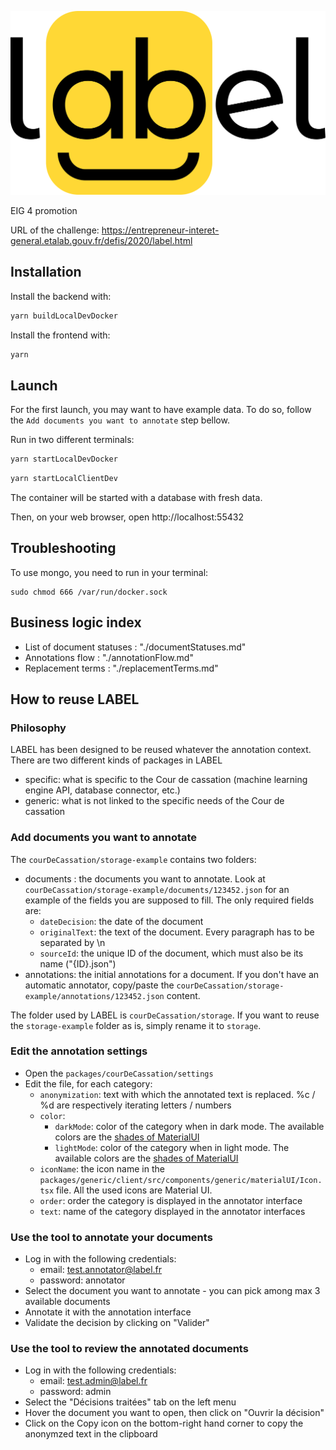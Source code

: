 ![Logo Label](./packages/generic/client/src/assets/logo/logo.svg)

EIG 4 promotion

URL of the challenge: https://entrepreneur-interet-general.etalab.gouv.fr/defis/2020/label.html

## Installation

Install the backend with:

```sh
yarn buildLocalDevDocker
```

Install the frontend with:

```sh
yarn
```

## Launch

For the first launch, you may want to have example data. To do so, follow the `Add documents you want to annotate` step bellow.

Run in two different terminals:

```sh
yarn startLocalDevDocker
```

```sh
yarn startLocalClientDev
```

The container will be started with a database with fresh data.

Then, on your web browser, open http://localhost:55432

## Troubleshooting

To use mongo, you need to run in your terminal:

```
sudo chmod 666 /var/run/docker.sock
```

## Business logic index

- List of document statuses : "./documentStatuses.md"
- Annotations flow : "./annotationFlow.md"
- Replacement terms : "./replacementTerms.md"

## How to reuse LABEL

### Philosophy

LABEL has been designed to be reused whatever the annotation context. There are two different kinds of packages in LABEL

- specific: what is specific to the Cour de cassation (machine learning engine API, database connector, etc.)
- generic: what is not linked to the specific needs of the Cour de cassation

### Add documents you want to annotate

The `courDeCassation/storage-example` contains two folders:

- documents : the documents you want to annotate. Look at `courDeCassation/storage-example/documents/123452.json` for an example of the fields you are supposed to fill. The only required fields are:
  - `dateDecision`: the date of the document
  - `originalText`: the text of the document. Every paragraph has to be separated by \n
  - `sourceId`: the unique ID of the document, which must also be its name ("{ID}.json")
- annotations: the initial annotations for a document. If you don't have an automatic annotator, copy/paste the `courDeCassation/storage-example/annotations/123452.json` content.

The folder used by LABEL is `courDeCassation/storage`. If you want to reuse the `storage-example` folder as is, simply rename it to `storage`.

### Edit the annotation settings

- Open the `packages/courDeCassation/settings`
- Edit the file, for each category:
  - `anonymization`: text with which the annotated text is replaced. %c / %d are respectively iterating letters / numbers
  - `color`:
    - `darkMode`: color of the category when in dark mode. The available colors are the [shades of MaterialUI](https://material-ui.com/customization/color/#color-palette)
    - `lightMode`: color of the category when in light mode. The available colors are the [shades of MaterialUI](https://material-ui.com/customization/color/#color-palette)
  - `iconName`: the icon name in the `packages/generic/client/src/components/generic/materialUI/Icon.tsx` file. All the used icons are Material UI.
  - `order`: order the category is displayed in the annotator interface
  - `text`: name of the category displayed in the annotator interfaces

### Use the tool to annotate your documents

- Log in with the following credentials:
  - email: test.annotator@label.fr
  - password: annotator
- Select the document you want to annotate - you can pick among max 3 available documents
- Annotate it with the annotation interface
- Validate the decision by clicking on "Valider"

### Use the tool to review the annotated documents

- Log in with the following credentials:
  - email: test.admin@label.fr
  - password: admin
- Select the "Décisions traitées" tab on the left menu
- Hover the document you want to open, then click on "Ouvrir la décision"
- Click on the Copy icon on the bottom-right hand corner to copy the anonymzed text in the clipboard
